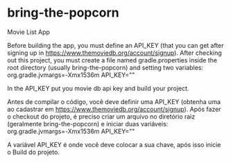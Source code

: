 # bring-the-popcorn
Movie List App

Before building the app, you must define an API_KEY (that you can get after signing up in https://www.themoviedb.org/account/signup).
After checking out this project, you must create a file named gradle.properties inside the root directory (usually bring-the-popcorn)
and setting two variables:
org.gradle.jvmargs=-Xmx1536m
API_KEY=""

In the API_KEY put you movie db api key and build your project.


Antes de compilar o código, você deve definir uma API_KEY (obtenha uma ao cadastrar em https://www.themoviedb.org/account/signup).
Após fazer o checkout do projeto, é preciso criar um arquivo no diretório raiz (geralmente bring-the-popcorn) e iniciar duas variáveis:
org.gradle.jvmargs=-Xmx1536m
API_KEY=""

A variável API_KEY é onde você deve colocar a sua chave, após isso inicie o Build do projeto.

